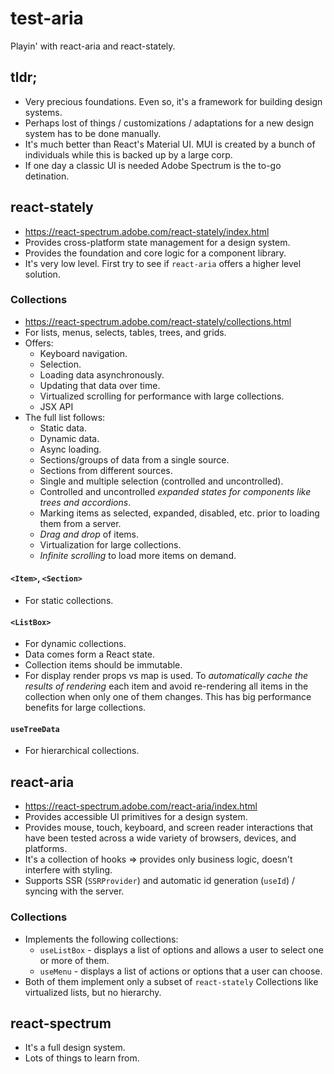 # test-aria

Playin' with react-aria and react-stately.

## tldr;

- Very precious foundations. Even so, it's a framework for building design systems.
- Perhaps lost of things / customizations / adaptations for a new design system has to be done manually.
- It's much better than React's Material UI. MUI is created by a bunch of individuals while this is backed up by a large corp.
- If one day a classic UI is needed Adobe Spectrum is the to-go detination.

## react-stately

- https://react-spectrum.adobe.com/react-stately/index.html
- Provides cross-platform state management for a design system.
- Provides the foundation and core logic for a component library.
- It's very low level. First try to see if `react-aria` offers a higher level solution.

### Collections

- https://react-spectrum.adobe.com/react-stately/collections.html
- For lists, menus, selects, tables, trees, and grids.
- Offers:
  - Keyboard navigation.
  - Selection.
  - Loading data asynchronously.
  - Updating that data over time.
  - Virtualized scrolling for performance with large collections.
  - JSX API
- The full list follows:
  - Static data.
  - Dynamic data.
  - Async loading.
  - Sections/groups of data from a single source.
  - Sections from different sources.
  - Single and multiple selection (controlled and uncontrolled).
  - Controlled and uncontrolled _expanded states for components like trees and accordions_.
  - Marking items as selected, expanded, disabled, etc. prior to loading them from a server.
  - _Drag and drop_ of items.
  - Virtualization for large collections.
  - _Infinite scrolling_ to load more items on demand.

#### `<Item>`, `<Section>`

- For static collections.

#### `<ListBox>`

- For dynamic collections.
- Data comes form a React state.
- Collection items should be immutable.
- For display render props vs map is used. To _automatically cache the results of rendering_ each item and avoid re-rendering all items in the collection when only one of them changes. This has big performance benefits for large collections.

#### `useTreeData`

- For hierarchical collections.

## react-aria

- https://react-spectrum.adobe.com/react-aria/index.html
- Provides accessible UI primitives for a design system.
- Provides mouse, touch, keyboard, and screen reader interactions that have been tested across a wide variety of browsers, devices, and platforms.
- It's a collection of hooks => provides only business logic, doesn't interfere with styling.
- Supports SSR (`SSRProvider`) and automatic id generation (`useId`) / syncing with the server.

### Collections

- Implements the following collections:
  - `useListBox` - displays a list of options and allows a user to select one or more of them.
  - `useMenu` - displays a list of actions or options that a user can choose.
- Both of them implement only a subset of `react-stately` Collections like virtualized lists, but no hierarchy.

## react-spectrum

- It's a full design system.
- Lots of things to learn from.
